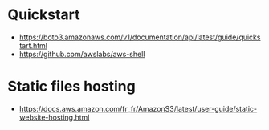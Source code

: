# Quickstart 
* https://boto3.amazonaws.com/v1/documentation/api/latest/guide/quickstart.html
* https://github.com/awslabs/aws-shell

# Static files hosting
* https://docs.aws.amazon.com/fr_fr/AmazonS3/latest/user-guide/static-website-hosting.html
